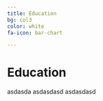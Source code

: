 ```yaml
---
title: Education
bg: col3
color: white
fa-icon: bar-chart

---
```


# Education
asdasda
asdasdasd
asdasdasd
